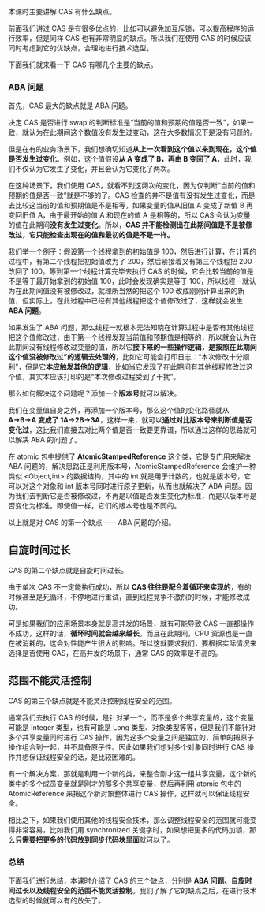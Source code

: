 
本课时主要讲解 CAS 有什么缺点。

前面我们讲过 CAS 是有很多优点的，比如可以避免加互斥锁，可以提高程序的运行效率，但是同样 CAS 也有非常明显的缺点。所以我们在使用 CAS 的时候应该同时考虑到它的优缺点，合理地进行技术选型。

下面我们就来看一下 CAS 有哪几个主要的缺点。

### ABA 问题

首先，CAS 最大的缺点就是 ABA 问题。

决定 CAS 是否进行 swap 的判断标准是“当前的值和预期的值是否一致”，如果一致，就认为在此期间这个数值没有发生过变动，这在大多数情况下是没有问题的。

但是在有的业务场景下，我们想确切知道**从上一次看到这个值以来到现在，这个值是否发生过变化**。例如，这个值假设**从 A 变成了 B，再由 B 变回了 A**，此时，我们不仅认为它发生了变化，并且会认为它变化了两次。

在这种场景下，我们使用 CAS，就看不到这两次的变化，因为仅判断“当前的值和预期的值是否一致”就是不够的了。CAS 检查的并不是值有没有发生过变化，而是去比较这当前的值和预期值是不是相等，如果变量的值从旧值 A 变成了新值 B 再变回旧值 A，由于最开始的值 A 和现在的值 A 是相等的，所以 CAS 会认为变量的值在此期间**没有发生过变化**。所以，**CAS 并不能检测出在此期间值是不是被修改过，它只能检查出现在的值和最初的值是不是一样。**

我们举一个例子：假设第一个线程拿到的初始值是 100，然后进行计算，在计算的过程中，有第二个线程把初始值改为了 200，然后紧接着又有第三个线程把 200 改回了 100。等到第一个线程计算完毕去执行 CAS 的时候，它会比较当前的值是不是等于最开始拿到的初始值 100，此时会发现确实是等于 100，所以线程一就认为在此期间值没有被修改过，就理所当然的把这个 100 改成刚刚计算出来的新值，但实际上，在此过程中已经有其他线程把这个值修改过了，这样就会发生 **ABA 问题**。

如果发生了 ABA 问题，那么线程一就根本无法知晓在计算过程中是否有其他线程把这个值修改过，由于第一个线程发现当前值和预期值是相等的，所以就会认为在此期间没有线程修改过变量的值，所以它**接下来的一些操作逻辑，是按照在此期间这个值没被修改过”的逻辑去处理的**，比如它可能会打印日志：“本次修改十分顺利”，但是它**本应触发其他的逻辑**，比如当它发现了在此期间有其他线程修改过这个值，其实本应该打印的是“本次修改过程受到了干扰”。

那么如何解决这个问题呢？添加一个**版本号**就可以解决。

我们在变量值自身之外，再添加一个版本号，那么这个值的变化路径就从 **A→B→A 变成了 1A→2B→3A**，这样一来，就可以**通过对比版本号来判断值是否变化过**，这比我们直接去对比两个值是否一致要更靠谱，所以通过这样的思路就可以解决 ABA 的问题了。

在 atomic 包中提供了 **AtomicStampedReference** 这个类，它是专门用来解决 ABA 问题的，解决思路正是利用版本号，AtomicStampedReference 会维护一种类似 &lt;Object,int&gt; 的数据结构，其中的 int 就是用于计数的，也就是版本号，它可以对这个对象和 int 版本号同时进行原子更新，从而也就解决了 ABA 问题。因为我们去判断它是否被修改过，不再是以值是否发生变化为标准，而是以版本号是否变化为标准，即使值一样，它们的版本号也是不同的。

以上就是对 CAS 的第一个缺点—— ABA 问题的介绍。

## 自旋时间过长

CAS 的第二个缺点就是自旋时间过长。

由于单次 CAS 不一定能执行成功，所以 **CAS 往往是配合着循环来实现的**，有的时候甚至是死循环，不停地进行重试，直到线程竞争不激烈的时候，才能修改成功。

可是如果我们的应用场景本身就是高并发的场景，就有可能导致 CAS 一直都操作不成功，这样的话，**循环时间就会越来越长**。而且在此期间，CPU 资源也是一直在被消耗的，这会对性能产生很大的影响。所以这就要求我们，要根据实际情况来选择是否使用 CAS，在高并发的场景下，通常 CAS 的效率是不高的。

## 范围不能灵活控制

CAS 的第三个缺点就是不能灵活控制线程安全的范围。

通常我们去执行 CAS 的时候，是针对某一个，而不是多个共享变量的，这个变量可能是 Integer 类型，也有可能是 Long 类型、对象类型等等，但是我们不能针对多个共享变量同时进行 CAS 操作，因为这多个变量之间是独立的，简单的把原子操作组合到一起，并不具备原子性。因此如果我们想对多个对象同时进行 CAS 操作并想保证线程安全的话，是比较困难的。

有一个解决方案，那就是利用一个新的类，来整合刚才这一组共享变量，这个新的类中的多个成员变量就是刚才的那多个共享变量，然后再利用 atomic 包中的 AtomicReference 来把这个新对象整体进行 CAS 操作，这样就可以保证线程安全。

相比之下，如果我们使用其他的线程安全技术，那么调整线程安全的范围就可能变得非常容易，比如我们用 synchronized 关键字时，如果想把更多的代码加锁，那么**只需要把更多的代码放到同步代码块里面**就可以了。

### 总结

下面我们进行总结，本课时介绍了 CAS 的三个缺点，分别是 **ABA 问题、自旋时间过长以及线程安全的范围不能灵活控制**。我们了解了它的缺点之后，在进行技术选型的时候就可以有的放矢了。
